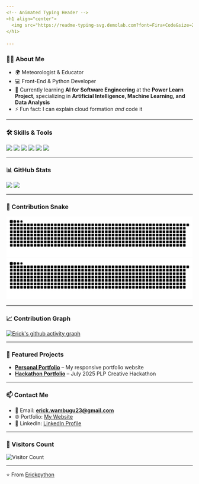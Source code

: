 ```yaml
---
<!-- Animated Typing Header -->
<h1 align="center">
  <img src="https://readme-typing-svg.demolab.com?font=Fira+Code&size=28&pause=1000&color=00F700&center=true&vCenter=true&width=600&lines=Hi+%F0%9F%91%8B%2C+I'm+Erick+Wambugu;Meteorologist+%26+Educator;Front-End+%26+Python+Developer;AI+Enthusiast;Tech+for+Good+Advocate" alt="Typing SVG" />
</h1>

---
```


### 👨‍💻 About Me  
- 🌍 Meteorologist & Educator  
- 💻 Front-End & Python Developer  
- 🌱 Currently learning **AI for Software Engineering** at the **Power Learn Project**, specializing in **Artificial Intelligence, Machine Learning, and Data Analysis**  
- ⚡ Fun fact: I can explain cloud formation *and* code it  

---

### 🛠 Skills & Tools  
<p>
  <img src="https://img.shields.io/badge/HTML5-E34F26?style=for-the-badge&logo=html5&logoColor=white"/>
  <img src="https://img.shields.io/badge/CSS3-1572B6?style=for-the-badge&logo=css3&logoColor=white"/>
  <img src="https://img.shields.io/badge/JavaScript-F7DF1E?style=for-the-badge&logo=javascript&logoColor=black"/>
  <img src="https://img.shields.io/badge/Python-3776AB?style=for-the-badge&logo=python&logoColor=white"/>
  <img src="https://img.shields.io/badge/MySQL-4479A1?style=for-the-badge&logo=mysql&logoColor=white"/>
  <img src="https://img.shields.io/badge/Git-F05032?style=for-the-badge&logo=git&logoColor=white"/>
</p>

---

### 📊 GitHub Stats  
<p>
  <img src="https://github-readme-stats.vercel.app/api?username=Erickpython&show_icons=true&theme=radical" height="165"/>
  <img src="https://github-readme-streak-stats.herokuapp.com/?user=Erickpython&theme=radical" height="165"/>
</p>

---

### 🐍 Contribution Snake  
![GitHub Snake Light](https://github.com/Erickpython/Erickpython/blob/output/github-contribution-grid-snake.svg#gh-light-mode-only)
![GitHub Snake Dark](https://github.com/Erickpython/Erickpython/blob/output/github-contribution-grid-snake-dark.svg#gh-dark-mode-only)

---

### 📈 Contribution Graph  
[![Erick's github activity graph](https://github-readme-activity-graph.vercel.app/graph?username=Erickpython&bg_color=000000&color=00ff00&line=00ff00&point=ffffff&area=true&hide_border=true)](https://github.com/ashutosh00710/github-readme-activity-graph)

---

### 🚀 Featured Projects  
- [**Personal Portfolio**](https://erickwambugu.netlify.app) – My responsive portfolio website  
- [**Hackathon Portfolio**](https://github.com/Erickpython/July2025Portifolio_Hackathon) – July 2025 PLP Creative Hackathon  

---

### 📫 Contact Me  
- 📧 Email: **erick.wambugu23@gmail.com**  
- 🌐 Portfolio: [My Website](https://erickwambugu.netlify.app)  
- 💼 LinkedIn: [LinkedIn Profile](https://www.linkedin.com/in/erick-wambugu-425a15161/)  

---

### 👀 Visitors Count  
![Visitor Count](https://komarev.com/ghpvc/?username=Erickpython&color=brightgreen&style=flat-square)

---
⭐️ From [Erickpython](https://github.com/Erickpython)
